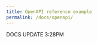 ```yaml
---
title: OpenAPI reference example
permalink: /docs/openapi/
---
```


DOCS UPDATE 3:28PM



<!-- <div class="intrinsic-container">

	<iframe src="/sample-dev-portal/dist/"></iframe>

</div> -->
<div id="swagger-ui" class="intrinsic-container"></div>
<!-- <script src="https://unpkg.com/swagger-ui-dist@4.5.0/swagger-ui-bundle.js" crossorigin></script> -->
<script src="https://unpkg.com/swagger-ui-dist@5.10.0/swagger-ui-bundle.js" crossorigin></script>
<script>
  window.onload = () => {
    window.ui = SwaggerUIBundle({
      url: '/sample-dev-portal/openapi2.json',
      dom_id: '#swagger-ui',
    });
  };
</script>